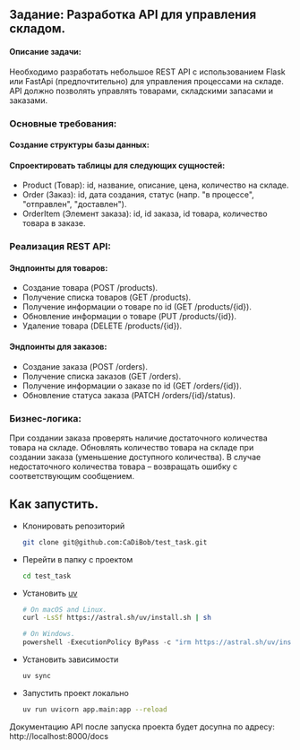## Задание: Разработка API для управления складом.
#### Описание задачи:
Необходимо разработать небольшое REST API с использованием Flask или FastApi (предпочтительно) для управления процессами на складе. API должно позволять управлять товарами, складскими запасами и заказами.
### Основные требования:
#### Создание структуры базы данных:
#### Спроектировать таблицы для следующих сущностей:
- Product (Товар): id, название, описание, цена, количество на складе.
- Order (Заказ): id, дата создания, статус (напр. "в процессе", "отправлен", "доставлен").
- OrderItem (Элемент заказа): id, id заказа, id товара, количество товара в заказе.
### Реализация REST API:
#### Эндпоинты для товаров:
- Создание товара (POST /products).
- Получение списка товаров (GET /products).
- Получение информации о товаре по id (GET /products/{id}).
- Обновление информации о товаре (PUT /products/{id}).
- Удаление товара (DELETE /products/{id}).
#### Эндпоинты для заказов:
- Создание заказа (POST /orders).
- Получение списка заказов (GET /orders).
- Получение информации о заказе по id (GET /orders/{id}).
- Обновление статуса заказа (PATCH /orders/{id}/status).
### Бизнес-логика:
При создании заказа проверять наличие достаточного количества товара на складе. Обновлять количество товара на складе при создании заказа (уменьшение доступного количества). В случае недостаточного количества товара – возвращать ошибку с соответствующим сообщением.


## Как запустить.

- Клонировать репозиторий
    ```bash
    git clone git@github.com:CaDiBob/test_task.git
    ```
- Перейти в папку с проектом
    ```bash
    cd test_task
    ```
    
- Установить [uv](https://github.com/astral-sh/uv?tab=readme-ov-file#installation)
    ```bash
    # On macOS and Linux.
    curl -LsSf https://astral.sh/uv/install.sh | sh
    ```
    ```PowerShell
    # On Windows.
    powershell -ExecutionPolicy ByPass -c "irm https://astral.sh/uv/install.ps1 | iex"
    ```
- Установить зависимости
    ```bash
    uv sync
    ```

- Запустить проект локально
    ```bash
    uv run uvicorn app.main:app --reload
    ```
Документацию API после запуска проекта будет досупна по адресу: http://localhost:8000/docs
